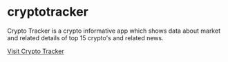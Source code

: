 # cryptotracker

Crypto Tracker is a crypto informative app which shows data about market and related details of top 15 crypto's and related news.

[Visit Crypto Tracker](https://crypto-tracker-15.netlify.app)
